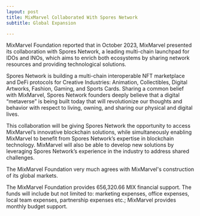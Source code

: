 ```yaml
---
layout: post
title: MixMarvel Collaborated With Spores Network
subtitle: Global Expansion

---
```


MixMarvel Foundation reported that in October 2023, MixMarvel presented its collaboration with Spores Network, a leading multi-chain launchpad for IDOs and INOs, which aims to enrich both ecosystems by sharing network resources and providing technological solutions.

Spores Network is building a multi-chain interoperable NFT marketplace and DeFi protocols for Creative Industries: Animation, Collectibles, Digital Artworks, Fashion, Gaming, and Sports Cards. Sharing a common belief with MixMarvel, Spores Network founders deeply believe that a digital “metaverse” is being built today that will revolutionize our thoughts and behavior with respect to living, owning, and sharing our physical and digital lives.

This collaboration will be giving Spores Network the opportunity to access MixMarvel’s innovative blockchain solutions, while simultaneously enabling MixMarvel to benefit from Spores Network’s expertise in blockchain technology. MixMarvel will also be able to develop new solutions by leveraging Spores Network’s experience in the industry to address shared challenges.

The MixMarvel Foundation very much agrees with MixMarvel's construction of its global markets. 

The MixMarvel Foundation provides 656,320.66 MIX financial support. The funds will include but not limited to: marketing expenses, office expenses, local team expenses, partnership expenses etc.; MixMarvel provides monthly budget support.

